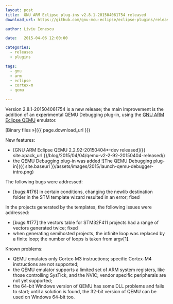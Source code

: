 ```yaml
---
layout: post
title:  GNU ARM Eclipse plug-ins v2.8.1-201504061754 released
download_url: https://github.com/gnu-mcu-eclipse/eclipse-plugins/releases/tag/v2.8.1-201504061754

author: Liviu Ionescu

date:   2015-04-06 12:00:00

categories:
  - releases
  - plugins

tags:
  - gnu
  - arm
  - eclipse
  - cortex-m
  - qemu

---
```


Version 2.8.1-201504061754 is a new release; the main improvement is the addition of an experimental QEMU Debugging plug-in, using the [GNU ARM Eclipse QEMU](https://gnu-mcu-eclipse.github.io/qemu/) emulator.  

[Binary files »]({{ page.download_url }})

New features:

* [GNU ARM Eclipse QEMU 2.2.92-20150404*-dev released]({{ site.xpack_url }}/blog/2015/04/04/qemu-v2-2-92-20150404-released/)
* the QEMU Debugging plug-in was added
  ![The QEMU Debugging plug-in]({{ site.baseurl }}/assets/images/2015/launch-qemu-debugger-intro.png)

The following bugs were addressed:

* [bugs:#176] in certain conditions, changing the newlib destination folder in the STM template wizard resulted in an error; fixed

In the projects generated by the templates, the following issues were addressed:

* [bugs:#177] the vectors table for STM32F411 projects had a range of vectors generated twice; fixed
* when generating semihosted projects, the infinite loop was replaced by a finite loop; the number of loops is taken from argv[1].

Known problems:

* QEMU emulates only Cortex-M3 instructions; specific Cortex-M4 instructions are not supported;
* the QEMU emulator supports a limited set of ARM system registers, like those controlling SysTick, and the NVIC; vendor specific peripherals are not yet supported;
* the 64-bit Windows version of QEMU has some DLL problems and fails to start; until a solution is found, the 32-bit version of QEMU can be used on Windows 64-bit too.
